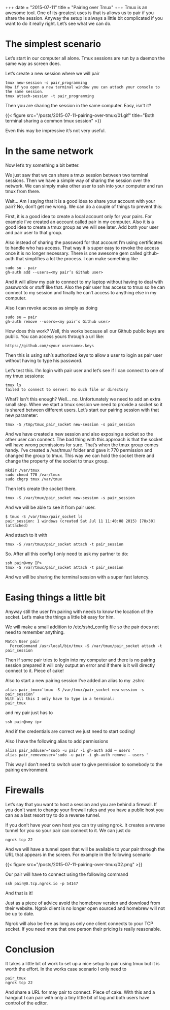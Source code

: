 +++
date = "2015-07-11"
title = "Pairing over Tmux"
+++
Tmux is an awesome tool. One of its greatest uses is that is allows us to pair if you share the session. Anyway the setup is always a little bit complicated if you want to do it really right. Let’s see what we can do.

<!--more-->

# The simplest scenario #

Let’s start in our computer all alone. Tmux sessions are run by a daemon the same way as screen does.

Let’s create a new session where we will pair

```
tmux new-session -s pair_programming
Now if you open a new terminal window you can attach your console to the same session.
tmux attach-session -t pair_programming
```

Then you are sharing the session in the same computer. Easy, isn't it?

{{< figure src="/posts/2015-07-11-pairing-over-tmux/01.gif" title="Both terminal sharing a common tmux session" >}}

Even this may be impressive it’s not very useful.

# In the same network

Now let’s try something a bit better.

We just saw that we can share a tmux session between two terminal sessions. Then we have a simple way of sharing the session over the network. We can simply make other user to ssh into your computer and run tmux from there.

Wait… Am I saying that it is a good idea to share your account with your pair? No, don’t get me wrong. We can do a couple of things to prevent this:

First, it is a good idea to create a local account only for your pairs. For example i've created an account called pair in my computer. Also it is a good idea to create a tmux group as we will see later. Add both your user and pair user to that group.

Also instead of sharing the password for that account I’m using certificates to handle who has access. That way it is super easy to revoke the access once it is no longer necessary. There is one awesome gem called github-auth that simplifies a lot the process. I can make something like

```
sudo su - pair
gh-auth add --users=<my pair’s Github user>
```

And it will allow my pair to connect to my laptop without having to deal with passwords or stuff like that. Also the pair user has access to tmux so he can connect to my session and finally he can’t access to anything else in my computer.

Also I can revoke access as simply as doing

```
sudo su — pair
gh-auth remove --users=<my pair’s Github user>
```

How does this work? Well, this works because all our Github public keys are public. You can access yours through a url like:

```
https://github.com/<your username>.keys
```

Then this is using ssh’s authorized keys to allow a user to login as pair user without having to type his password.

Let’s test this. I’m login with pair user and let’s see if I can connect to one of my tmux sessions:

```
tmux ls
failed to connect to server: No such file or directory
```

What? Isn't this enough? Well… no. Unfortunately we need to add an extra small step. When we start a tmux session we need to provide a socket so it is shared between different users. Let’s start our pairing session with that new parameter:

```
tmux -S /tmp/tmux_pair_socket new-session -s pair_session
```

And we have created a new session and also exposing a socket so the other user can connect. The bad thing with this approach is that the socket will have wrong permissions for sure. That’s when the tmux group comes handy. I’ve created a /var/tmux/ folder and gave it 770 permission and changed the group to tmux. This way we can hold the socket there and change the property of the socket to tmux group.

```
mkdir /var/tmux
sudo chmod 770 /var/tmux
sudo chgrp tmux /var/tmux
```

Then let’s create the socket there.

```
tmux -S /var/tmux/pair_socket new-session -s pair_session
```

And we will be able to see it from pair user.

```
$ tmux -S /var/tmux/pair_socket ls
pair_session: 1 windows (created Sat Jul 11 11:40:08 2015) [78x30] (attached)
```

And attach to it with

```
tmux -S /var/tmux/pair_socket attach -t pair_session
```

So. After all this config I only need to ask my partner to do:

```
ssh pair@<my IP>
tmux -S /var/tmux/pair_socket attach -t pair_session
```

And we will be sharing the terminal session with a super fast latency.

# Easing things a little bit

Anyway still the user I’m pairing with needs to know the location of the socket. Let’s make the things a little bit easy for him.

We will make a small addition to /etc/sshd_config file so the pair does not need to remember anything.

```
Match User pair
  ForceCommand /usr/local/bin/tmux -S /var/tmux/pair_socket attach -t pair_session
```

Then if some pair tries to login into my computer and there is no pairing session prepared it will only output an error and if there is it will directly connect to it. Piece of cake!

Also to start a new pairing session I’ve added an alias to my .zshrc

```
alias pair_tmux=’tmux -S /var/tmux/pair_socket new-session -s pair_session’
With all this I only have to type in a terminal:
pair_tmux
```

and my pair just has to

```
ssh pair@<my ip>
```

And if the credentials are correct we just need to start coding!

Also I have the following alias to add permissions

```
alias pair_adduser='sudo -u pair -i gh-auth add — users '
alias pair_removeuser='sudo -u pair -i gh-auth remove — users '
```

This way I don’t need to switch user to give permission to somebody to the pairing environment.

# Firewalls

Let’s say that you want to host a session and you are behind a firewall. If you don't want to change your firewall rules and you have a public host you can as a last resort try to do a reverse tunnel.

If you don’t have your own host you can try using ngrok. It creates a reverse tunnel for you so your pair can connect to it. We can just do

```
ngrok tcp 22
```

And we will have a tunnel open that will be available to your pair through the URL that appears in the screen. For example in the following scenario

{{< figure src="/posts/2015-07-11-pairing-over-tmux/02.png" >}}

Our pair will have to connect using the following command

```
ssh pair@0.tcp.ngrok.io -p 54147
```

And that is it!

Just as a piece of advice avoid the homebrew version and download from their website. Ngrok client is no longer open sourced and homebrew will not be up to date.

Ngrok will also be free as long as only one client connects to your TCP socket. If you need more that one person their pricing is really reasonable.

# Conclusion
It takes a little bit of work to set up a nice setup to pair using tmux but it is worth the effort. In the works case scenario I only need to

```
pair_tmux
ngrok tcp 22
```

And share a URL for may pair to connect. Piece of cake.
With this and a hangout I can pair with only a tiny little bit of lag and both users have control of the editor.
